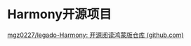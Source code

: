 # Harmony开源项目

[mgz0227/legado-Harmony: 开源阅读鸿蒙版仓库 (github.com)](https://github.com/mgz0227/legado-Harmony)